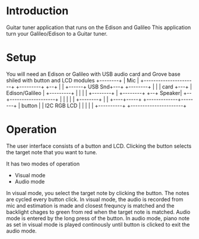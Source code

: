 # Introduction
Guitar tuner application that runs on the Edison and Galileo
This application turn your Galileo/Edison to a Guitar tuner.

# Setup
You will need an Edison or Galileo with USB audio card and
Grove base shiled with button and LCD modules
                                                   +--------+
                                                   |  Mic   |
    +----------------------+      +---------+   +--+        |
    |                      +------+  USB Snd+---+  +--------+
    |                      |      |  card   +---+
    |    Edison/Galileo    |      +---------+   |
    |                      |                    |  +--------+
    |                      +--------+           +--+ Speaker|
    +--+-------------------+        |              |        |
       |                            |              +--------+
       |                            |
  +----+-----+        +-------------+--------+
  | button   |        |     I2C RGB LCD      |
  |          |        |                      |
  +----------+        +----------------------+

# Operation
The user interface consists of a button and LCD.
Clicking the button selects the target note that you want to
tune.

It has two modes of operation
* Visual mode
* Audio mode

In visual mode, you select the target note by clicking the button.
The notes are cycled every button click.
In visual mode, the audio is recorded from mic and estimation is made
and closest frequncy is matched and the backlight chages to green
from red when the target note is matched.
Audio mode is entered by the long press of the button.
In audio mode, piano note as set in visual mode is played continously
until button is clicked to exit the audio mode. 

